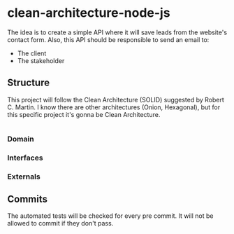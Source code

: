 # clean-architecture-node-js
The idea is to create a simple API where it will save leads from the website's contact form. Also, this API should be responsible to send an email to:

- The client
- The stakeholder

## Structure
This project will follow the Clean Architecture (SOLID) suggested by Robert C. Martin. I know there are other architectures (Onion, Hexagonal), but for this specific project it's gonna be Clean Architecture.

```

```
### Domain
### Interfaces

### Externals

## Commits
The automated tests will be checked for every pre commit. It will not be allowed to commit if they don't pass.
